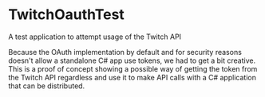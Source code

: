 # TwitchOauthTest
A test application to attempt usage of the Twitch API

Because the OAuth implementation by default and for security reasons doesn't allow a standalone C# app use tokens, we had to get a bit creative. 
This is a proof of concept showing a possible way of getting the token from the Twitch API regardless and use it to make API calls with a C# application that can be distributed.
